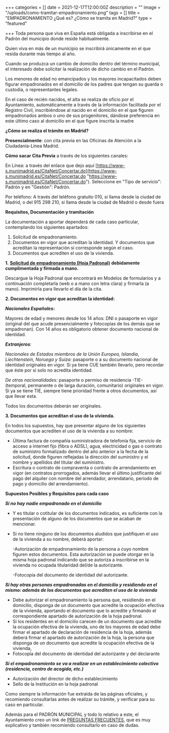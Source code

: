 +++
categories = []
date = 2021-12-17T12:00:00Z
description = ""
image = "/uploads/como-tramitar-empadronamiento.png"
tags = []
title = "EMPADRONAMIENTO ¿Qué es? ¿Cómo se tramita en Madrid?"
type = "featured"

+++
Toda persona que viva en España está obligada a inscribirse en el Padrón del municipio donde reside habitualmente. 

Quien viva en más de un municipio se inscribirá únicamente en el que resida durante más tiempo al año.

Cuando se produzca un cambio de domicilio dentro del término municipal, el interesado debe solicitar la realización de dicho cambio en el Padrón.

Los menores de edad no emancipados y los mayores incapacitados deben figurar empadronados en el domicilio de los padres que tengan su guarda o custodia, o representantes legales.

En el caso de recién nacidos, el alta se realiza de oficio por el Ayuntamiento, automáticamente a través de la información facilitada por el Registro Civil, inscribiéndose al nacido en el domicilio en el que figuren empadronados ambos o uno de sus progenitores, dándose preferencia en este último caso al domicilio en el que figure inscrita la madre

**¿Cómo se realiza el trámite en Madrid?**

**Presencialmente**: con cita previa en las Oficinas de Atención a la Ciudadanía-Línea Madrid.

**Cómo sacar Cita Previa** a través de los siguientes canales:

En Línea: a través del enlace que dejo aquí  [https://www-s.munimadrid.es/CitaNet/Concertar.do](https://www-s.munimadrid.es/CitaNet/Concertar.do "https://www-s.munimadrid.es/CitaNet/Concertar.do"). Seleccione en "Tipo de servicio": Padrón y en "Gestión": Padrón.

Por teléfono: A través del teléfono gratuito 010, si llama desde la ciudad de Madrid, o del 915 298 210, si llama desde la ciudad de Madrid o desde fuera

**Requisitos, Documentación y tramitación**

La documentación a aportar dependerá de cada caso particular, contemplando los siguientes apartados:

1. Solicitud de empadronamiento.
2. Documentos en vigor que acreditan la identidad. Y documentos que acreditan la representación si corresponde según el caso.
3. Documentos que acrediten el uso de la vivienda.

**1.** [**Solicitud de empadronamiento (Hoja Padronal)**](https://sede.madrid.es/UnidadesDescentralizadas/UDCEstadistica/TramitesMunicipales/Ficheros/Hojapadronal.pdf "HojaPadronal") **debidamente cumplimentada y firmada a mano.** 

Descargue la Hoja Padronal que encontrará en Modelos de formularios y a continuación completarla (web o a mano con letra clara) y firmarla (a mano). Imprimirla para llevarlo el día de la cita.

**2. Documentos en vigor que acreditan la identidad:**

**_Nacionales Españoles:_**

Mayores de edad y menores desde los 14 años: DNI o pasaporte en vigor (original del que acude presencialmente y fotocopias de los demás que se empadronan). Con 14 años es obligatorio obtener documento nacional de identidad.

**_Extranjeros_**_:_

_Nacionales de Estados miembros de la Unión Europea, Islandia, Liechtenstein, Noruega y Suiza:_ pasaporte o a su documento nacional de identidad originales en vigor. Si ya tiene CUE también llevarlo, pero recordar que éste por sí solo no acredita identidad.

_De otras nacionalidades:_ pasaporte o permiso de residencia -TIE- (temporal, permanente o de larga duración, comunitario) originales en vigor. Si ya se tiene TIE, siempre tiene prioridad frente a otros documentos, así que llevar esta.

Todos los documentos deberán ser originales.

**3. Documentos que acreditan el uso de la vivienda.**

En todos los supuestos, hay que presentar alguno de los siguientes documentos que acrediten el uso de la vivienda a su nombre:

* Última factura de compañía suministradora de telefonía fija, servicio de acceso a internet fijo (fibra o ADSL), agua, electricidad o gas o contrato de suministro formalizado dentro del año anterior a la fecha de la solicitud, donde figuren reflejadas la dirección del suministro y el nombre y apellidos del titular del suministro.
* Escritura o contrato de compraventa o contrato de arrendamiento en vigor (en contratos prorrogados, además llevar el último justificante del pago del alquiler con nombre del arrendador, arrendatario, periodo de pago y domicilio del arrendamiento).

**Supuestos Posibles y Requisitos para cada caso** 

**_Si no hay nadie empadronado en el domicilio_**

* Y es titular o cotitular de los documentos indicados, es suficiente con la presentación de alguno de los documentos que se acaban de mencionar.
* Si no tiene ninguno de los documentos aludidos que justifiquen el uso de la vivienda a su nombre, deberá aportar:

  \-Autorización de empadronamiento de la persona a cuyo nombre figuren estos documentos. Esta autorización se puede otorgar en la misma hoja padronal indicando que se autoriza a inscribirse en la vivienda no ocupada titularidad del/de la autorizante.

  \-Fotocopia del documento de identidad del autorizante.

**_Si hay otras personas empadronadas en el domicilio y residiendo en el mismo: además de los documentos que acrediten el uso de la vivienda_**

* Debe autorizar el empadronamiento la persona que, residiendo en el domicilio, disponga de un documento que acredite la ocupación efectiva de la vivienda, aportando el documento que lo acredite y firmando el correspondiente apartado de autorización de la hoja padronal.
* Si los residentes en el domicilio carecen de un documento que acredite la ocupación efectiva de la vivienda, uno de los mayores de edad debe firmar el apartado de declaración de residencia de la hoja, además deberá firmar el apartado de autorización de la hoja, la persona que disponga de un documento que acredite la ocupación efectiva de la vivienda,
* Fotocopia del documento de identidad del autorizante y del declarante

**_Si el empadronamiento se va a realizar en un establecimiento colectivo (residencia, centro de acogida, etc.)_**

* Autorización del director de dicho establecimiento
* Sello de la Institución en la hoja padronal

Como siempre la información fue extraída de las páginas oficiales, y recomiendo consultarlas antes de realizar su trámite, y verificar para su caso en particular. 

Además para el PADRÓN MUNICIPAL y todo lo relativo a este, el Ayuntamiento creo un link de [PREGUNTAS FRECUENTES](https://sede.madrid.es/portal/site/tramites/menuitem.1f3361415fda829be152e15284f1a5a0/?vgnextoid=ebde77db57d64410VgnVCM2000000c205a0aRCRD&vgnextchannel=775ba38813180210VgnVCM100000c90da8c0RCRD&vgnextfmt=default), que es muy explicativo y también recomiendo consultarlo en caso de dudas. 